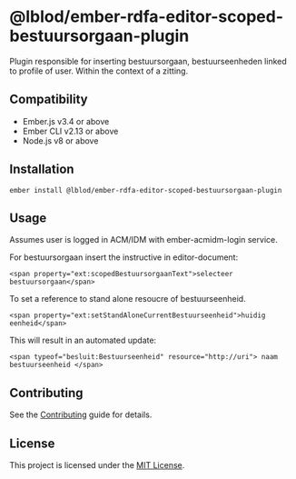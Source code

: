 @lblod/ember-rdfa-editor-scoped-bestuursorgaan-plugin
==============================================================================

Plugin responsible for inserting bestuursorgaan, bestuurseenheden linked to
profile of user. Within the context of a zitting.


Compatibility
------------------------------------------------------------------------------

* Ember.js v3.4 or above
* Ember CLI v2.13 or above
* Node.js v8 or above


Installation
------------------------------------------------------------------------------

```
ember install @lblod/ember-rdfa-editor-scoped-bestuursorgaan-plugin
```


Usage
------------------------------------------------------------------------------
Assumes user is logged in ACM/IDM with ember-acmidm-login service.

For bestuursorgaan insert the instructive in editor-document:
```
<span property="ext:scopedBestuursorgaanText">selecteer bestuursorgaan</span>
```

To set a reference to stand alone resoucre of bestuurseenheid.
```
<span property="ext:setStandAloneCurrentBestuurseenheid">huidig eenheid</span>
```
This will result in an automated update:
```
<span typeof="besluit:Bestuurseenheid" resource="http://uri"> naam bestuurseenheid </span>
```


Contributing
------------------------------------------------------------------------------

See the [Contributing](CONTRIBUTING.md) guide for details.


License
------------------------------------------------------------------------------

This project is licensed under the [MIT License](LICENSE.md).
